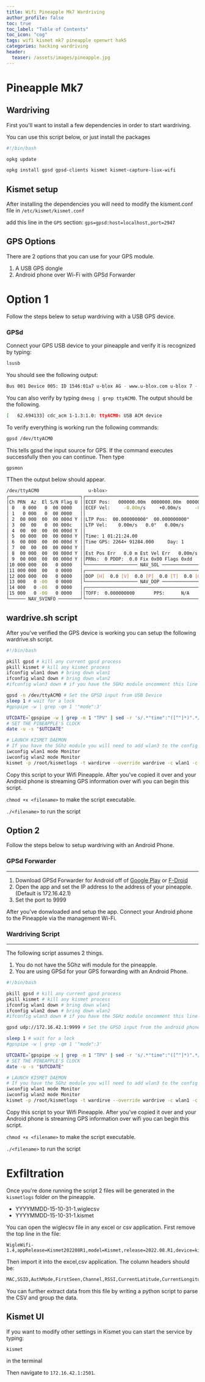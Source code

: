 ```yaml
---
title: Wifi Pineapple Mk7 Wardriving
author_profile: false
toc: true
toc_label: "Table of Contents"
toc_icon: "cog"
tags: wifi kismet mk7 pineapple openwrt hak5
categories: hacking wardriving
header:
  teaser: /assets/images/pineapple.jpg
---
```

# Pineapple Mk7


## Wardriving

First you'll want to install a few dependencies in order to start wardriving.

You can use this script below, or just install the packages
```bash
#!/bin/bash

opkg update

opkg install gpsd gpsd-clients kismet kismet-capture-liux-wifi
```
## Kismet setup
After installing the dependencies you will need to modify the kisment.conf file in `/etc/kismet/kismet.conf`

add this line in the `GPS` section: `gps=gpsd:host=localhost,port=2947`

## GPS Options

There are 2 options that you can use for your GPS module.
1. A USB GPS dongle
2. Android phone over Wi-Fi with GPSd Forwarder

# Option 1

Follow the steps belew to setup wardriving with a USB GPS device.

### GPSd

Connect your GPS USB device to your pineapple and verify it is recognized by typing:
```bash
lsusb
```

You should see the following output:

```bash
Bus 001 Device 005: ID 1546:01a7 u-blox AG - www.u-blox.com u-blox 7 - GPS/GNSS Receiver
```
You can also verify by typing `dmesg | grep ttyACM0`. The output should be the following.

```bash
[   62.694133] cdc_acm 1-1.3:1.0: ttyACM0: USB ACM device
```

To verify everything is working run the following commands:

```bash
gpsd /dev/ttyACM0
```
This tells gpsd the input source for GPS. If the command executes successfully then you can continue. Then type

```bash
gpsmon
```

TThen the output below should appear.
```bash
/dev/ttyACM0                  u-blox>
┌──────────────────────────┐┌─────────────────────────────────────────────────┐
│Ch PRN  Az  El S/N Flag U ││ECEF Pos:   000000.00m  0000000.00m  0000000.00m │
│ 0   0 000   0  00 0000   ││ECEF Vel:     -0.00m/s     +0.00m/s     -0.00m/s │
│ 1   0 000   0  00 0000   ││                                                 │
│ 2  00 000  00  00 000d Y ││LTP Pos:  00.000000000°  00.000000000°    00.00m │
│ 3  00  00   0  00 000c   ││LTP Vel:    0.00m/s   0.0°   0.00m/s             │
│ 4  00  00  00  00 000d Y ││                                                 │
│ 5  00 000  00  00 000d Y ││Time: 1 01:21:24.00                              │
│ 6  00 000  00  00 000d Y ││Time GPS: 2264+ 91284.000     Day: 1             │
│ 7  00  00  00  00 000d Y ││                                                 │
│ 8  00 000  00  00 000d Y ││Est Pos Err   0.0 m Est Vel Err   0.00m/s        │
│ 9  00 000  00  00 000d Y ││PRNs:  0 PDOP:  0.0 Fix 0x00 Flags 0xdd          │
│10 000 000  00   0 0000   │└─────────────────── NAV_SOL ─────────────────────┘
│11 000 000  00   0 0000   │┌─────────────────────────────────────────────────┐
│12 000 000  00   0 0000   ││DOP [H]  0.0 [V]  0.0 [P]  0.0 [T]  0.0 [G]  0.0 │
│13 000   0 -00   0 0000   │└─────────────────── NAV_DOP ─────────────────────┘
│14 000   0 -00   0 0000   │┌─────────────────────────────────────────────────┐
│15 000   0 -00   0 0000   ││TOFF:  0.000000000       PPS:      N/A           │
└────── NAV_SVINFO ────────┘└─────────────────────────────────────────────────┘
```
## wardrive.sh script

After you've verified the GPS device is working you can setup the following wardrive.sh script.
```bash
#!/bin/bash

pkill gpsd # kill any current gpsd process
pkill kismet # kill any kismet process
ifconfig wlan1 down # bring down wlan1
ifconfig wlan2 down # bring down wlan2
#ifconfig wlan3 down # if you have the 5GHz module oncomment this line

gpsd -n /dev/ttyACM0 # Set the GPSD input from USB Device
sleep 1 # wait for a lock
#gpspipe -w | grep -qm 1 '"mode":3'

UTCDATE=`gpspipe -w | grep -m 1 "TPV" | sed -r 's/.*"time":"([^"]*)".*/\1/' | sed -e 's/^\(.\{10\}\)T\(.\{8\}\).*/\1 \2/'`
# SET THE PINEAPPLE'S CLOCK
date -u -s "$UTCDATE"

# LAUNCH KISMET DAEMON
# If you have the 5Ghz module you will need to add wlan3 to the config
iwconfig wlan1 mode Monitor
iwconfig wlan2 mode Monitor 
kismet -p /root/kismetlogs -t wardirve --override wardrive -c wlan1 -c wlan2
```

Copy this script to your Wifi Pineapple. After you've copied it over and your Android phone is streaming GPS information over wifi you can begin this script.

`chmod +x <filename>` to make the script executable.

`./<filename>` to run the script
## Option 2

Follow the steps below to setup wardriving with an Android Phone.

### GPSd Forwarder
---
1. Download GPSd Forwarder for Android off of [Google Play](https://play.google.com/store/apps/details?id=io.github.tiagoshibata.gpsdclient) or [F-Droid](https://f-droid.org/packages/io.github.tiagoshibata.gpsdclient/)
2. Open the app and set the IP address to the address of your pineapple. (Default is 172.16.42.1)
3. Set the port to 9999

After you've donwloaded and setup the app. Connect your Android phone to the Pineapple via the management Wi-Fi.

### Wardriving Script
---
The following script assumes 2 things.

1. You do not have the 5Ghz wifi module for the pineapple.
2. You are using GPSd for your GPS forwarding with an Android Phone.

```bash
#!/bin/bash

pkill gpsd # kill any current gpsd process
pkill kismet # kill any kismet process
ifconfig wlan1 down # bring down wlan1
ifconfig wlan2 down # bring down wlan2
#ifconfig wlan3 down # if you have the 5GHz module oncomment this line

gpsd udp://172.16.42.1:9999 # Set the GPSD input from the android phone

sleep 1 # wait for a lock
#gpspipe -w | grep -qm 1 '"mode":3'

UTCDATE=`gpspipe -w | grep -m 1 "TPV" | sed -r 's/.*"time":"([^"]*)".*/\1/' | sed -e 's/^\(.\{10\}\)T\(.\{8\}\).*/\1 \2/'`
# SET THE PINEAPPLE'S CLOCK
date -u -s "$UTCDATE"

# LAUNCH KISMET DAEMON
# If you have the 5Ghz module you will need to add wlan3 to the config
iwconfig wlan1 mode Monitor
iwconfig wlan2 mode Monitor 
kismet -p /root/kismetlogs -t wardirve --override wardrive -c wlan1 -c wlan2
```

Copy this script to your Wifi Pineapple. After you've copied it over and your Android phone is streaming GPS information over wifi you can begin this script.

`chmod +x <filename>` to make the script executable.

`./<filename>` to run the script

# Exfiltration

Once you're done running the script 2 files will be generated in the `kismetlogs` folder on the pineapple.
- YYYYMMDD-15-10-31-1.wiglecsv
- YYYYMMDD-15-10-31-1.kismet

You can open the wiglecsv file in any excel or csv application. First remove the top line in the file:
```csv
WigleWifi-1.4,appRelease=Kismet202208R1,model=Kismet,release=2022.08.R1,device=kismet,display=kismet,board=kismet,brand=kismet
```

Then import it into the excel,csv application. The column headers should be:

```bash
MAC,SSID,AuthMode,FirstSeen,Channel,RSSI,CurrentLatitude,CurrentLongitude,AltitudeMeters,AccuracyMeters,Type
```

You can further extract data from this file by writing a python script to parse the CSV and group the data.
## Kismet UI
If you want to modify other settings in Kismet you can start the service by typing:
```bash
kismet
```
in the terminal

Then navigate to `172.16.42.1:2501`.